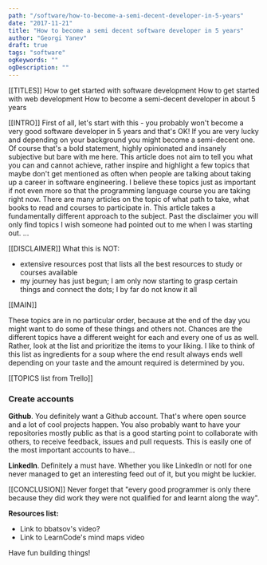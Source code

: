 ```yaml
---
path: "/software/how-to-become-a-semi-decent-developer-in-5-years"
date: "2017-11-21"
title: "How to become a semi decent software developer in 5 years"
author: "Georgi Yanev"
draft: true
tags: "software"
ogKeywords: ""
ogDescription: ""
---
```


[[TITLES]]
How to get started with software development
How to get started with web development
How to become a semi-decent developer in about 5 years

[[INTRO]]
First of all, let's start with this - you probably won't become a very good software developer in 5 years and that's OK! If you are very lucky and depending on your background you might become a semi-decent one. Of course that's a bold statement, highly opinionated and insanely subjective but bare with me here. This article does not aim to tell you what you can and cannot achieve, rather inspire and highlight a few topics that maybe don't get mentioned as often when people are talking about taking up a career in software engineering. I believe these topics just as important if not even more so that the programming language course you are taking right now.
There are many articles on the topic of what path to take, what books to read and courses to participate in. This article takes a fundamentally different approach to the subject. Past the disclaimer you will only find topics I wish someone had pointed out to me when I was starting out.
...

[[DISCLAIMER]]
What this is NOT:

- extensive resources post that lists all the best resources to study or courses available
- my journey has just begun; I am only now starting to grasp certain things and connect the dots; I by far do not know it all

[[MAIN]]

These topics are in no particular order, because at the end of the day you might want to do some of these things and others not. Chances are the different topics have a different weight for each and every one of us as well. Rather, look at the list and prioritize the items to your liking. I like to think of this list as ingredients for a soup where the end result always ends well depending on your taste and the amount required is determined by you.

[[TOPICS list from Trello]]

### Create accounts

**Github**. You definitely want a Github account. That's where open source and a lot of cool projects happen. You also probably want to have your repositories mostly public as that is a good starting point to collaborate with others, to receive feedback, issues and pull requests. This is easily one of the most important accounts to have...

**LinkedIn**. Definitely a must have. Whether you like LinkedIn or notI for one never managed to get an interesting feed out of it, but you might be luckier.

[[CONCLUSION]]
Never forget that "every good programmer is only there because they did work they were not qualified for and learnt along the way".


**Resources list:**

- Link to bbatsov's video?
- Link to LearnCode's mind maps video

Have fun building things!

[0]: Linkslist
[1]: asd
[2]: asd
[3]: asd
[4]: asd
[5]: asd
[6]: asd
[7]: asd
[8]: asd
[9]: asd